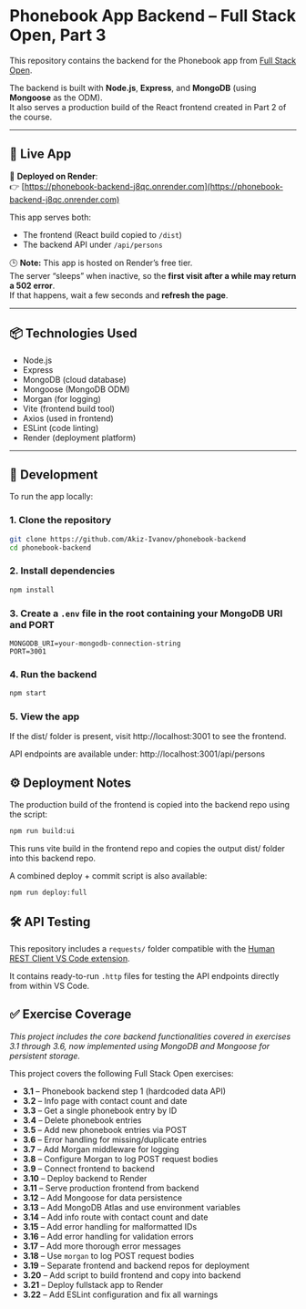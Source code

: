 # Phonebook App Backend – Full Stack Open, Part 3

This repository contains the backend for the Phonebook app from [Full Stack Open](https://fullstackopen.com/en/).

The backend is built with **Node.js**, **Express**, and **MongoDB** (using **Mongoose** as the ODM).  
It also serves a production build of the React frontend created in Part 2 of the course.

---

## 🔗 Live App

📍 **Deployed on Render**:  
👉 [https://phonebook-backend-j8qc.onrender.com](https://phonebook-backend-j8qc.onrender.com)

This app serves both:
- The frontend (React build copied to `/dist`)
- The backend API under `/api/persons`

🕒 **Note:** This app is hosted on Render’s free tier.  
The server “sleeps” when inactive, so the **first visit after a while may return a 502 error**.  
If that happens, wait a few seconds and **refresh the page**.

---

## 📦 Technologies Used

- Node.js
- Express
- MongoDB (cloud database)
- Mongoose (MongoDB ODM)
- Morgan (for logging)
- Vite (frontend build tool)
- Axios (used in frontend)
- ESLint (code linting)
- Render (deployment platform)

---

## 🚀 Development

To run the app locally:

### 1. Clone the repository
```bash
git clone https://github.com/Akiz-Ivanov/phonebook-backend
cd phonebook-backend
```

### 2. Install dependencies

```bash
npm install
```

### 3. Create a `.env` file in the root containing your MongoDB URI and PORT

```
MONGODB_URI=your-mongodb-connection-string
PORT=3001
```

### 4. Run the backend

```bash
npm start
```

### 5. View the app

If the dist/ folder is present, visit http://localhost:3001 to see the frontend.

API endpoints are available under:
http://localhost:3001/api/persons

## ⚙️ Deployment Notes

The production build of the frontend is copied into the backend repo using the script:

```bash
npm run build:ui
```

This runs vite build in the frontend repo and copies the output dist/ folder into this backend repo.

A combined deploy + commit script is also available:

```bash
npm run deploy:full
```

## 🛠 API Testing

This repository includes a `requests/` folder compatible with the 
[Human REST Client VS Code extension](https://marketplace.visualstudio.com/items?itemName=humao.rest-client).

It contains ready-to-run `.http` files for testing the API endpoints directly from within VS Code.

## ✅ Exercise Coverage
*This project includes the core backend functionalities covered in exercises 3.1 through 3.6, now implemented using MongoDB and Mongoose for persistent storage.*

This project covers the following Full Stack Open exercises:

- **3.1** – Phonebook backend step 1 (hardcoded data API)
- **3.2** – Info page with contact count and date
- **3.3** – Get a single phonebook entry by ID
- **3.4** – Delete phonebook entries
- **3.5** – Add new phonebook entries via POST
- **3.6** – Error handling for missing/duplicate entries
- **3.7** – Add Morgan middleware for logging
- **3.8** – Configure Morgan to log POST request bodies
- **3.9** – Connect frontend to backend  
- **3.10** – Deploy backend to Render  
- **3.11** – Serve production frontend from backend  
- **3.12** – Add Mongoose for data persistence  
- **3.13** – Add MongoDB Atlas and use environment variables  
- **3.14** – Add info route with contact count and date  
- **3.15** – Add error handling for malformatted IDs  
- **3.16** – Add error handling for validation errors  
- **3.17** – Add more thorough error messages  
- **3.18** – Use `morgan` to log POST request bodies  
- **3.19** – Separate frontend and backend repos for deployment  
- **3.20** – Add script to build frontend and copy into backend  
- **3.21** – Deploy fullstack app to Render
- **3.22** – Add ESLint configuration and fix all warnings